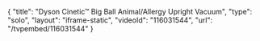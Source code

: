 {
    "title": "Dyson Cinetic&trade; Big Ball Animal\/Allergy Upright Vacuum",
    "type": "solo",
    "layout": "iframe-static",
    "videoId": "116031544",
    "url": "\/tvpembed\/116031544"
}